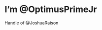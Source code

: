 # I’m @OptimusPrimeJr

Handle of @JoshuaRaison


<!---
OptimusPrimeJr/OptimusPrimeJr is a ✨ special ✨ repository because its `README.md` (this file) appears on your GitHub profile.
You can click the Preview link to take a look at your changes.
--->
